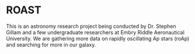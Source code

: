 # ROAST
This is an astronomy research project being conducted by Dr. Stephen Gillam and a few undergraduate researchers at Embry Riddle Aeronautical University. We are gathering more data on rapidly oscillating Ap stars (roAp) and searching for more in our galaxy. 
